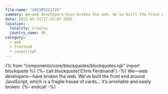 ```yaml
---
file-name: "202105211725"
summary: We—web developers—have broken the web. We’ve built the front end around JavaScript, which is a fragile house of cards&hellip; it’s unreliable and easily broken.
date: 2021-05-21T17:25:07.360Z
location:
  locality: Crawley
  country_name: UK
category:
  - web
  - frontend
  - javascript
---
```

{% from "components/core/blockquotes/blockquotes.njk" import blockquote %}
{%- call blockquote('Chris Ferdinandi') -%}
We—web developers—have broken the web. We’ve built the front end around JavaScript, which is a fragile house of cards&hellip; it’s unreliable and easily broken.
{%- endcall -%}
